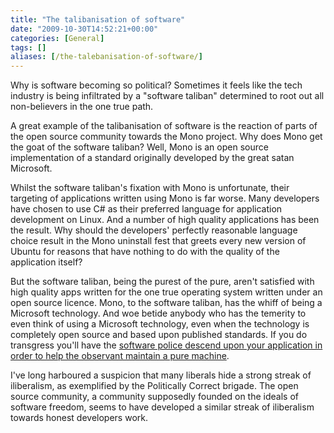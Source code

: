 ```yaml
---
title: "The talibanisation of software"
date: "2009-10-30T14:52:21+00:00"
categories: [General]
tags: []
aliases: [/the-talebanisation-of-software/]
---
```


Why is software becoming so political? Sometimes it feels like the tech industry is being infiltrated by a "software taliban" determined to root out all non-believers in the one true path.

A great example of the talibanisation of software is the reaction of parts of the open source community towards the Mono project. Why does Mono get the goat of the software taliban? Well, Mono is an open source implementation of a standard originally developed by the great satan Microsoft.

Whilst the software taliban's fixation with Mono is unfortunate, their targeting of applications written using Mono is far worse. Many developers have chosen to use C# as their preferred language for application development on Linux. And a number of high quality applications has been the result. Why should the developers' perfectly reasonable language choice result in the Mono uninstall fest that greets every new version of Ubuntu for reasons that have nothing to do with the quality of the application itself?

But the software taliban, being the purest of the pure, aren't satisfied with high quality apps written for the one true operating system written under an open source licence. Mono, to the software taliban, has the whiff of being a Microsoft technology. And woe betide anybody who has the temerity to even think of using a Microsoft technology, even when the technology is completely open source and based upon published standards. If you do transgress you'll have the [software police descend upon your application in order to help the observant maintain a pure machine](http://www.theopensourcerer.com/2009/10/29/how-to-remove-mono-from-ubuntu-9-10-karmic-koala/).

I've long harboured a suspicion that many liberals hide a strong streak of iliberalism, as exemplified by the Politically Correct brigade. The open source community, a community supposedly founded on the ideals of software freedom, seems to have developed a similar streak of iliberalism towards honest developers work.
